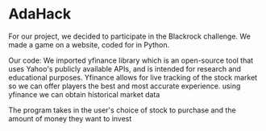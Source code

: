 # AdaHack
For our project, we decided to participate in the Blackrock challenge.
We made a game on a website, coded for in Python. 

Our code:
We imported yfinance library which is an open-source tool that uses Yahoo's publicly available APIs, and is intended for research and educational purposes. Yfinance allows for live tracking of the stock market so we can offer players the best and most accurate experience.
using yfinance we can obtain historical market data


The program takes in the user's choice of stock to purchase and the amount of money they want to invest

